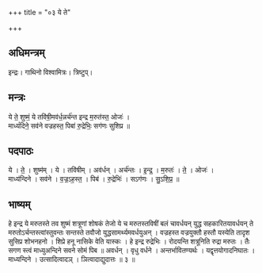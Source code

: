 +++
title = "०३ ये ते"

+++
## अधिमन्त्रम्
इन्द्रः। गाथिनो विश्वामित्रः। त्रिष्टुप्।

## मन्त्रः
ये ते॒ शुष्मं॒ ये तवि॑षी॒मव॑र्ध॒न्नर्च॑न्त इन्द्र म॒रुत॑स्त॒ ओजः॑ ।  
माध्यं॑दिने॒ सव॑ने वज्रहस्त॒ पिबा॑ रु॒द्रेभिः॒ सग॑णः सुशिप्र ॥

## पदपाठः
ये । ते॒ । शुष्म॑म् । ये । तवि॑षीम् । अव॑र्धन् । अर्च॑न्तः । इ॒न्द्र॒ । म॒रुतः॑ । ते॒ । ओजः॑ ।  
माध्य॑न्दिने । सव॑ने । व॒ज्र॒ऽह॒स्त॒ । पिब॑ । रु॒द्रेभिः॑ । सऽग॑णः । सु॒ऽशि॒प्र॒ ॥

## भाष्यम्
हे इन्द्र ये मरुतस्ते तव शुष्मं शत्रूणां शोषकं तेजो ये च मरुतस्तविषीं बलं चावर्धयन् युद्ध सहकारितयावर्धयन् ते मरुतोऽर्चन्तस्त्वांस्तुवन्तः सन्तस्ते तवौजो युद्धसामर्थ्यमवर्धयुअन् । वज्रहस्त वज्रयुक्तौ हस्तौ यस्येति तादृश सुसिप्र शोभनहनो । शिप्रे हनू नासिके वेति यास्कः । हे इन्द्र रुद्रेभिः । रोदयन्ति शत्रूनिति रुद्रा मरुतः । तैः सगण स्त्वं माध्युअन्दिने सवने सोमं पिब ॥ अवर्धन् । वृधु वर्धने । अन्तर्भावितण्यर्थः । यद्वृत्तयोगादनिघातः । माध्यन्दिने । उत्सादित्वादञ् । ञित्वादाद्युदात्तः ॥ ३ ॥